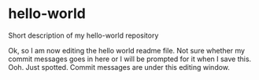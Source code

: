 # hello-world
Short description of my hello-world repository

Ok, so I am now editing the hello world readme file.
Not sure whether my commit messages goes in here or I will be prompted for it when I save this.
Ooh. Just spotted. Commit messages are under this editing window.
